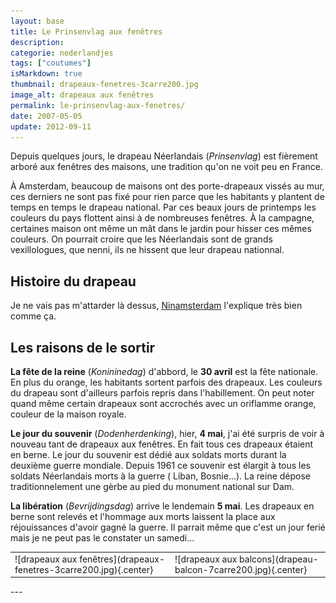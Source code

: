 ```yaml
---
layout: base
title: Le Prinsenvlag aux fenêtres
description: 
categorie: nederlandjes
tags: ["coutumes"]
isMarkdown: true
thumbnail: drapeaux-fenetres-3carre200.jpg
image_alt: drapeaux aux fenêtres
permalink: le-prinsenvlag-aux-fenetres/
date: 2007-05-05
update: 2012-09-11
---
```




Depuis quelques jours, le drapeau Néerlandais (*Prinsenvlag*) est fièrement arboré aux fenêtres des maisons, une tradition qu'on ne voit peu en France. 

À Amsterdam, beaucoup de maisons ont des porte-drapeaux vissés au mur, ces derniers ne sont pas fixé pour rien parce que les habitants y plantent de temps en temps le drapeau national. Par ces beaux jours de printemps les couleurs du pays flottent ainsi à de nombreuses fenêtres. À la campagne, certaines maison ont même un mât dans le jardin pour hisser ces mêmes couleurs. On pourrait croire que les Néerlandais sont de grands vexillologues, que nenni, ils ne hissent que leur drapeau nationnal.

## Histoire du drapeau

Je ne vais pas m'attarder là dessus, [Ninamsterdam](http://ninamsterdam.canalblog.com/archives/2007/01/12/3665779.html) l'explique très bien comme ça.

## Les raisons de le sortir

**La fête de la reine** (*Konininedag*) d'abbord, le **30 avril** est la fête nationale. En plus du orange, les habitants sortent parfois des drapeaux. Les couleurs du drapeau sont d'ailleurs parfois repris dans l'habillement. On peut noter quand même certain drapeaux sont accrochés avec un oriflamme orange, couleur de la maison royale.

**Le jour du souvenir** (*Dodenherdenking*), hier, **4 mai**, j'ai été surpris de voir à nouveau tant de drapeaux aux fenêtres. En fait tous ces drapeaux étaient en berne. Le jour du souvenir est dédié aux soldats morts durant la deuxième guerre mondiale. Depuis 1961 ce souvenir est élargit à tous les soldats Néerlandais morts à la guerre ( Liban, Bosnie...). La reine dépose traditionnelement une gèrbe au pied du monument national sur Dam.

**La libération** (*Bevrijdingsdag*) arrive le lendemain **5 mai**. Les drapeaux en berne sont relevés et l'hommage aux morts laissent la place aux réjouissances d'avoir gagné la guerre. Il parrait même que c'est un jour ferié mais je ne peut pas le constater un samedi...

<!-- HTML -->
<table align=center><tr><td>
<!-- / HTML -->
![drapeaux aux fenêtres](drapeaux-fenetres-3carre200.jpg){.center}
<!-- HTML -->
</td><td>
<!-- / HTML -->
![drapeaux aux balcons](drapeau-balcon-7carre200.jpg){.center}
<!-- HTML -->
</td></tr></table>
<!-- / HTML -->
---